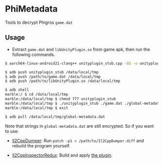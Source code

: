 # PhiMetadata

Tools to decrypt Phigros `game.dat`

## Usage

- Extract `game.dat` and `libUnityPlugin.so` from game apk, then run the following commands.

```bash
$ aarch64-linux-android21-clang++ unityplugin_stub.cpp -O3 -o unityplugin_stub -static-libstdc++ -fvisibility=hidden

$ adb push unityplugin_stub /data/local/tmp
$ adb push /path/to/game.dat /data/local/tmp
$ adb push /path/to/libUnityPlugin.so /data/local/tmp

$ adb shell
marble:/ $ cd /data/local/tmp
marble:/data/local/tmp $ chmod 777 unityplugin_stub
marble:/data/local/tmp $ ./unityplugin_stub ./game.dat ./global-metadata.dat
marble:/data/local/tmp $ exit

$ adb pull /data/local/tmp/global-metadata.dat
```

Note that strings in `global-metadata.dat` are still encrypted. So if you want to use:

- [Il2CppDumper](https://github.com/Perfare/Il2CppDumper/): Run `patch -p1 < /path/to/Il2CppDumper.diff` and rebuild the program yourself.

- [Il2CppInspectorRedux](https://github.com/LukeFZ/Il2CppInspectorRedux): Build and apply [the plugin](./String-Decryptor/).
